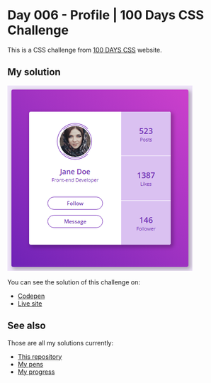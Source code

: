 # Day 006 - Profile | 100 Days CSS Challenge

This is a CSS challenge from [100 DAYS CSS](https://100dayscss.com/days/6) website.

## My solution

![Screenshot of the project](screenshot.png)

You can see the solution of this challenge on:

- [Codepen](#)
- [Live site](https://alberto-rj.github.io/100-days-css-challenge/day-006-profile)

## See also

Those are all my solutions currently:

- [This repository](../)
- [My pens](https://codepen.io/albertorauljose/pens/public)
- [My progress](https://100dayscss.com/progress/albertorauljose)

